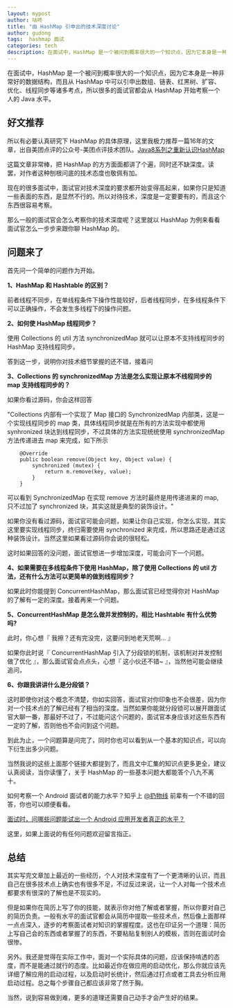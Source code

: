 ```yaml
---
layout: mypost
author: 咕咚
title: "由 HashMap 引申出的技术深度讨论"
author: gudong
tags:  hashmap 面试
categories: tech
description: 在面试中，HashMap 是一个被问到概率很大的一个知识点，因为它本身是一种非常好的数据结构，而且从 HashMap 中可以引申出数组、链表、红黑树、扩容、优化、线程同步等诸多考点，所以很多的面试官都会从 HashMap 开始考察一个人的 Java 水平。
---
```


在面试中，HashMap 是一个被问到概率很大的一个知识点，因为它本身是一种非常好的数据结构，而且从 HashMap 中可以引申出数组、链表、红黑树、扩容、优化、线程同步等诸多考点，所以很多的面试官都会从 HashMap 开始考察一个人的 Java 水平。

## **好文推荐**

所以有必要认真研究下 HashMap 的具体原理，这里我极力推荐一篇16年的文章，出自美团点评的公众号-美团点评技术团队。[Java8系列之重新认识HashMap](https://mp.weixin.qq.com/s?__biz=MjM5NjQ5MTI5OA==&mid=2651745258&idx=1&sn=df5ffe0fd505a290d49095b3d794ae7a&mpshare=1&scene=1&srcid=0602KPwDM6cb3PTVMdtZ0oX1&key=807bd2816f4e789364526e7bba50ceab7c749cfaca8f63fc1c6b02b65966062194edbc2e5311116c053ad5807fa33c366a23664f76b0b440a62a3d40ec12e7e72973b0481d559380178671cc3771a0db&ascene=0&uin=NjkzMTg2NDA%3D&devicetype=iMac+MacBookPro11%2C2+OSX+OSX+10.12.5+build(16F73)&version=12020810&nettype=WIFI&fontScale=100&pass_ticket=ebineaMbB8BVIeUpnUZjBm8%2BZice%2Bhba5IDsVDpufNY%3D)

这篇文章非常棒，把 HashMap 的方方面面都讲了个遍，同时还不缺深度。读罢，对作者这种刨根问底的技术态度也敬佩有加。

现在的很多面试中，面试官对技术深度的要求都开始变得高起来，如果你只是知道一些表面的东西，是显然不行的。所以对待技术，深度是一定要要有的，而且这个东西很容易考察。 

那么一般的面试官会怎么考察你的技术深度呢？这里就以 HashMap 为例来看看面试官怎么一步步来跟你聊 HashMap 的。

## **问题来了**

首先问一个简单的问题作为开始。

**1、HashMap 和 Hashtable 的区别？**

前者线程不同步，在单线程条件下操作性能较好，后者线程同步，在多线程条件下可以正确操作，不会发生多线程下的操作问题。

**2、如何使 HashMap 线程同步？**

使用 Collections 的 util 方法 synchronizedMap 就可以让原本不支持线程同步的 HashMap 支持线程同步。

答到这一步，说明你对技术细节掌握的还不错，接着问

**3、Collections 的 synchronizedMap 方法是怎么实现让原本不线程同步的 map  支持线程同步的？**

如果你看过源码，你会这样回答

"Collections 内部有一个实现了 Map 接口的 SynchronizedMap 内部类，这是一个实现线程同步的 map 类，具体线程同步就是在所有的方法实现中都使用 synhronized 块达到线程同步，不过具体的方法实现统统使用 synchronizedMap 方法传递进去 map 来完成，如下所示 

```
    @Override
    public boolean remove(Object key, Object value) {
        synchronized (mutex) {
            return m.remove(key, value);
        }
    }
```

可以看到 SynchronizedMap 在实现 remove 方法时最终是用传递进来的 map, 只不过加了 synchronized 块，其实这就是典型的装饰设计。"

如果你没有看过源码，面试官可能会问题，如果让你自己实现，你怎么实现，其实这里要实现线程同步，终归需要使用 synchronized 来完成，所以思路还是通过这种装饰设计。当然这里如果看过源码你会说的很轻松。 

这时如果回答的没问题，面试官想进一步增加深度，可能会问下一个问题。

**4、如果需要在多线程条件下使用 HashMap，除了使用 Collections 的 util 方法，还有什么方法可以更简单的做到线程同步？**

如果此时你能提到 ConcurrentHashMap，那么面试官已经觉得你对 HashMap 的了解有一定的深度。接着再来一个问题。

**5、ConcurrentHashMap 是怎么做并发控制的，相比 Hashtable 有什么优势吗?**

此时，你心想『 我擦？还有完没完，这要问到地老天荒啊... 』

如果你此时说『 ConcurrentHashMap 引入了分段锁的机制，该机制对并发控制做了优化 』，那么面试官会点点头，心想『 这小伙还不错~ 』，当然他可能会继续追问，

**6、你跟我讲讲什么是分段锁？**

这时即使你对这个概念不清楚，你如实回答，面试官对你印象也不会很差，因为你对一个技术点的了解已经有了相当的深度。当然如果你能就分段锁可以展开跟面试官大聊一番，那最好不过了，不过能问这个问题的，面试官本身应该对这些东西有一定的了解，否则他也不会问到这个问题。

到此为止，一个问题算是问完了，同时你也可以看到从一个基本的知识点，可以向下衍生出多少问题。

当然我说的这些上面那个链接大都提到了，而且文中汇集的知识点更多更全，建议认真阅读，当你读懂了，关于 HashMap 的一些基本问题大都能答个八九不离十。

如何考察一个 Android 面试者的能力水平？知乎上 [@扔物线](https://zhuanlan.zhihu.com/people/0ddaa5c34f3e4a04305a9d1bc7681f65)  前辈有一个不错的回答，你也可以顺便看看。 

[面试时，问哪些问题能试出一个 Android 应用开发者真正的水平？](https://www.zhihu.com/question/19765032/answer/28681546) 

这里，如果上面说的有任何问题欢迎留言指正。

## 总结

其实写完文章加上最近的一些经历，个人对技术深度有了一个更清晰的认识，而且自己在很多技术点上确实也有很多不足，不过反过来说，让一个人对每一个技术点都要求有很深的了解也是不现实的。

但是如果你在简历上写了你的技能，就表示你对他了解或者掌握，所以你要对自己的简历负责。一般有水平的面试官都会从简历中提取一些技术点，然后像上面那样一点点深入，逐步的考察面试者对知识的掌握程度。这也在印证另一个道理：简历上写自己会的东西或者掌握了的东西，不要粘贴复制别人的模板，否则在面试时会很惨。

另外。我还是觉得在实际工作中，面对一个实际具体的问题，应该保持啃透的态度，而不是能通过就行的态度。比如最近你在做应用的启动优化，那么你就应该先详细了解应用的启动过程，以及启动时长统计，然后通过打点或者工具去分析应用启动过程。总之每个步骤自己都应该非常了然于胸。

当然，说到容易做到难，更多的道理还需要自己动手才会产生好的结果。